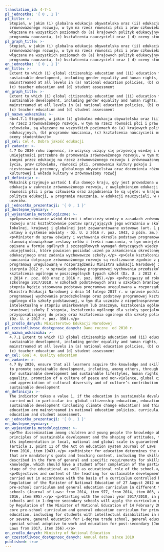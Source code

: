 ```yaml
---
translation_id: 4-7-1
pl_jednostka: '{ 0 , 1 }'
pl_title: >-
  Stopień, w jakim (i) globalna edukacja obywatelska oraz (ii) edukacja na rzecz
  zrównoważonego rozwoju, w tym na rzecz równości płci i praw człowieka, są
  włączane na wszystkich poziomach do (a) krajowych polityk edukacyjnych, (b)
  programów nauczania, (c) kształcenia nauczycieli oraz ( d) oceny studentów
pl_graph_title: >-
  Stopień, w jakim (i) globalna edukacja obywatelska oraz (ii) edukacja na rzecz
  zrównoważonego rozwoju, w tym na rzecz równości płci i praw człowieka, są
  włączane na wszystkich poziomach do (a) krajowych polityk edukacyjnych, (b)
  programów nauczania, (c) kształcenia nauczycieli oraz ( d) oceny studentów
en_jednostka: '{ 0 , 1 }'
en_title: >-
  Extent to which (i) global citizenship education and (ii) education for
  sustainable development, including gender equality and human rights, are
  mainstreamed at all levels in (a) national education policies, (b) curricula,
  (c) teacher education and (d) student assessment
en_graph_title: >-
  Extent to which (i) global citizenship education and (ii) education for
  sustainable development, including gender equality and human rights, are
  mainstreamed at all levels in (a) national education policies, (b) curricula,
  (c) teacher education and (d) student assessment
pl_nazwa_wskaznika: >-
  <b>4.7.1 Stopień, w jakim (i) globalna edukacja obywatelska oraz (ii) edukacja
  na rzecz zrównoważonego rozwoju, w tym na rzecz równości płci i praw
  człowieka, są włączane na wszystkich poziomach do (a) krajowych polityk
  edukacyjnych, (b) programów nauczania, (c) kształcenia nauczycieli oraz ( d)
  oceny studentów</b>
pl_cel: Cel 4. Dobra jakość edukacji
pl_zadanie: >-
  4.7 Do 2030 roku zapewnić, że wszyscy uczący się przyswoją wiedzę i nabędą
  umiejętności potrzebne do promowania zrównoważonego rozwoju, w tym między
  innymi przez edukację na rzecz zrównoważonego rozwoju i zrównoważonego stylu
  życia, praw człowieka, równości płci, promowania kultury pokoju i
  niestosowania przemocy, globalnego obywatelstwa oraz docenienia różnorodności
  kulturowej i wkładu kultury w zrównoważony rozwój
pl_definicja: >-
  Wskaźnik przyjmuje wartość 1 dla danego kraju, gdy jest prowadzona w nim
  edukacja w zakresie zrównoważonego rozwoju, z uwględnieniem edukacji na rzecz
  równości płci i praw człowieka oraz zagadnienia te są ujęte: w krajowej
  polityce edukacji, w programie nauczania, w edukacji nauczycieli, w ocenianiu
  uczniów.
pl_jednostka_prezentacji: '{ 0 , 1 }'
pl_dostepne_wymiary: –
pl_wyjasnienia_metodologiczne: >-
  <p>Upowszechnianie wśród dzieci i młodzieży wiedzy o zasadach zrównoważonego
  rozwoju oraz kształtowanie postaw sprzyjających jego wdrażaniu w skali
  lokalnej, krajowej i globalnej jest zagwarantowane ustawowo (art. 1 pkt 11
  ustawy o systemie oświaty - Dz. U. z 2016 r. poz. 1943, z późn. zm.).</p>
  <p>Minister do spraw oświaty i wychowania określa podstawy programowe, które
  stanowią obowiązkowe zestawy celów i treści nauczania, w tym umiejętności,
  opisane w formie ogólnych i szczegółowych wymagań dotyczących wiedzy i
  umiejętności, które powinien posiadać uczeń po zakończeniu określonego etapu
  edukacyjnego oraz zadania wychowawcze szkoły.</p> <p>Cele kształcenia i treści
  nauczania dotyczące zrównoważonego rozwoju są realizowane zgodnie z podstawą
  programową uregulowaną w rozporządzeniu Ministra Edukacji Narodowej z dnia 27
  sierpnia 2012 r. w sprawie podstawy programowej wychowania przedszkolnego oraz
  kształcenia ogólnego w poszczególnych typach szkół (Dz. U. z 2012 r. poz. 977,
  z 2014 r. poz. 803 oraz z 2016 r. poz. 895).</p> <p>Począwszy od roku
  szkolnego 2017/2018, w szkołach podstawowych oraz w szkołach branżowych I
  stopnia będzie stosowana podstawa programowa uregulowana w rozporządzeniu
  Ministra Edukacji Narodowej z dnia 14 lutego 2017 r. w sprawie podstawy
  programowej wychowania przedszkolnego oraz podstawy programowej kształcenia
  ogólnego dla szkoły podstawowej, w tym dla uczniów z niepełnosprawnością
  intelektualną w stopniu umiarkowanym lub znacznym, kształcenia ogólnego dla
  branżowej szkoły I stopnia, kształcenia ogólnego dla szkoły specjalnej
  przysposabiającej do pracy oraz kształcenia ogólnego dla szkoły policealnej
  (Dz. U. z 2017 r. poz. 356).</p>
pl_zrodlo_danych: Ministerstwo Edukacji Narodowej
pl_czestotliwosc_dostępnosc_danych: Dane roczne  od 2010 r.
en_nazwa_wskaznika: >-
  4.7.1 Extent to which (i) global citizenship education and (ii) education for
  sustainable development, including gender equality and human rights, are
  mainstreamed at all levels in (a) national education policies, (b) curricula,
  (c) teacher education and (d) student assessment
en_cel: Goal 4. Quality education
en_zadanie: >-
  4.7 By 2030, ensure that all learners acquire the knowledge and skills needed
  to promote sustainable development, including, among others, through education
  for sustainable development and sustainable lifestyles, human rights, gender
  equality, promotion of a culture of peace and non-violence, global citizenship
  and appreciation of cultural diversity and of culture’s contribution to
  sustainable development
en_definicja: >-
  The indicator takes a value 1, if the education in sustainable development is
  carried out in particular in: global citizenship education, education for
  sustainable development (including climate change education) and this
  education are mainstreamed in national education policies, curricula, teacher
  education and student assessment.
en_jednostka_prezentacji: '{ 0 , 1 }'
en_dostepne_wymiary: –
en_wyjasnienia_metodologiczne: >-
  <p>The dissemination among children and young people the knowledge about the
  principles of sustainable development and the shaping of attitudes, to foster
  its implementation in local, national and global scale is guaranteed by law
  (article 1, point 11 of the Act on education system Journal of Laws
  from 2016, item 1943).</p> <p>Minister for education determines the curricula
  that are mandatory's goals and teaching content, including the skills
  described in the form of general and specific requirements for skills and
  knowledge, which should have a student after completion of the particular
  stage of the educational as well as educational role of the school.</p>
  <p>Objectives and content of the teaching for sustainable development are
  carried out in accordance with the basis of a curriculum controlled by
  Regulation of the Minister of National Education of 27 August 2012 on the core
  pre-school curriculum and general education curriculum in different types of
  schools (Journal of Laws: from 2014, item 977, from 2014, item 803, and from
  2016, item 895).</p> <p>Starting with the school year 2017/2018, in primary
  schools and in 1-degree secondary schools will apply the curriculum governed
  by Regulation of the Minister of National Education of 14 February 2017 on the
  core pre-school curriculum and general education curriculum for primary
  education, including for students with intellectual disabilities in moderate
  or severe, general education for 1-degree trade school, general education for
  special school adoptive to work and education for post-secondary (Journal of
  Laws from 2017, item 356).</p>
en_zrodlo_danych: Ministry of National Education
en_czestotliwosc_dostępnosc_danych: Annual data  since 2010
published: true
---
```

